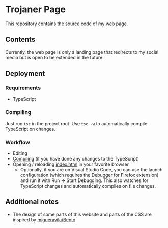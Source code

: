 # Trojaner Page
This repository contains the source code of my web page.

## Contents
Currently, the web page is only a landing page that redirects to my social media but is open to be extended in the future

## Deployment
### Requirements
+ TypeScript

### Compiling
Just run `tsc` in the project root. Use `tsc -w` to automatically compile TypeScript on changes.

### Workflow
+ Editing
+ [Compiling](#compiling) (if you have done any changes to the TypeScript)
+ Opening / reloading [index.html](index.html) in your favorite browser
  + Optionally, if you are on Visual Studio Code, you can use the launch configuration (which requires the Debugger for Firefox extension) and run it with Run → Start Debugging. This also watches for TypeScript changes and automatically compiles on file changes.

## Additional notes
+ The design of some parts of this website and parts of the CSS are inspired by [migueravila/Bento](https://github.com/migueravila/Bento)
